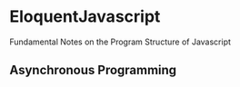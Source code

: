 # EloquentJavascript
Fundamental Notes on the Program Structure of Javascript

## Asynchronous Programming 
